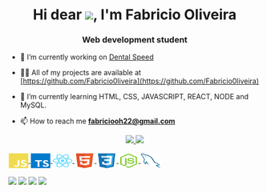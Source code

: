 <h1 align="center">Hi dear <img src="https://raw.githubusercontent.com/kaueMarques/kaueMarques/master/hi.gif" width="30px">, I'm Fabricio Oliveira</h1>
<h3 align="center">Web development student</h3>

- 🔭 I’m currently working on [Dental Speed](https://www.dentalspeed.com/)

- 👨‍💻 All of my projects are available at [https://github.com/Fabricio0liveira](https://github.com/Fabricio0liveira)

- 🌱 I’m currently learning HTML, CSS, JAVASCRIPT, REACT, NODE and MySQL.

- 📫 How to reach me **fabriciooh22@gmail.com**

<div align="center">
  <a href="https://github.com/Fabricio0liveira">
  <img height="180em" src="https://github-readme-stats.vercel.app/api?username=Fabricio0liveira&show_icons=true&theme=dark&include_all_commits=true&count_private=true"/>
  <img height="180em" src="https://github-readme-stats.vercel.app/api/top-langs/?username=Fabricio0liveira&layout=compact&langs_count=7&theme=dark"/>
</div>
  
 <div style="display: inline_block"><br>
  <img align="center" alt="Fafa-Js" height="30" width="40" src="https://raw.githubusercontent.com/devicons/devicon/master/icons/javascript/javascript-plain.svg">
  <img align="center" alt="Fafa-Ts" height="30" width="40" src="https://raw.githubusercontent.com/devicons/devicon/master/icons/typescript/typescript-plain.svg">
  <img align="center" alt="Fafa-React" height="30" width="40" src="https://raw.githubusercontent.com/devicons/devicon/master/icons/react/react-original.svg">
  <img align="center" alt="Fafa-HTML" height="30" width="40" src="https://raw.githubusercontent.com/devicons/devicon/master/icons/html5/html5-original.svg">
  <img align="center" alt="Fafa-CSS" height="30" width="40" src="https://raw.githubusercontent.com/devicons/devicon/master/icons/css3/css3-original.svg">
  <img align="center" alt="Fafa-Nodejs" height="30" width="40" src="https://raw.githubusercontent.com/devicons/devicon/master/icons/nodejs/nodejs-original.svg">
   <img align="center" alt="Fafa-MySQL" height="30" width="40" src="https://raw.githubusercontent.com/devicons/devicon/master/icons/mysql/mysql-original.svg">
</div>
  <br>
<div> 
  <a href="https://www.instagram.com/fabricio_0liv3ira/" target="_blank"><img src="https://img.shields.io/badge/-Instagram-%23E4405F?style=for-the-badge&logo=instagram&logoColor=white" target="_blank"></a>
 	<a href="https://discord.gg/wagxzStdcR" target="_blank"><img src="https://img.shields.io/badge/Discord-7289DA?style=for-the-badge&logo=discord&logoColor=white" target="_blank"></a> 
  <a href = "mailto:fabriciooh22@gmail.com"><img src="https://img.shields.io/badge/-Gmail-%23333?style=for-the-badge&logo=gmail&logoColor=white" target="_blank"></a>
  <a href="https://www.linkedin.com/in/fabricio-de-oliveira-707147200/" target="_blank"><img src="https://img.shields.io/badge/-LinkedIn-%230077B5?style=for-the-badge&logo=linkedin&logoColor=white" target="_blank"></a> 
 
<!--   ![Snake animation](https://github.com/Fabricio0liveira/Fabricio0liveira/blob/output/github-contribution-grid-snake.svg) -->
</div>
